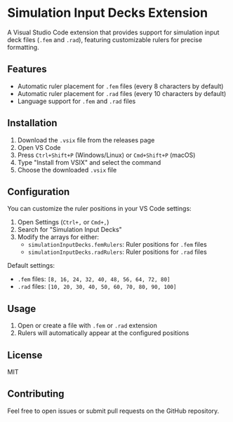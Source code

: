 # Simulation Input Decks Extension

A Visual Studio Code extension that provides support for simulation input deck files (`.fem` and `.rad`), featuring customizable rulers for precise formatting.

## Features

- Automatic ruler placement for `.fem` files (every 8 characters by default)
- Automatic ruler placement for `.rad` files (every 10 characters by default)
- Language support for `.fem` and `.rad` files

## Installation

1. Download the `.vsix` file from the releases page
2. Open VS Code
3. Press `Ctrl+Shift+P` (Windows/Linux) or `Cmd+Shift+P` (macOS)
4. Type "Install from VSIX" and select the command
5. Choose the downloaded `.vsix` file

## Configuration

You can customize the ruler positions in your VS Code settings:

1. Open Settings (`Ctrl+,` or `Cmd+,`)
2. Search for "Simulation Input Decks"
3. Modify the arrays for either:
   - `simulationInputDecks.femRulers`: Ruler positions for `.fem` files
   - `simulationInputDecks.radRulers`: Ruler positions for `.rad` files

Default settings:
- `.fem` files: `[8, 16, 24, 32, 40, 48, 56, 64, 72, 80]`
- `.rad` files: `[10, 20, 30, 40, 50, 60, 70, 80, 90, 100]`

## Usage

1. Open or create a file with `.fem` or `.rad` extension
2. Rulers will automatically appear at the configured positions

## License

MIT

## Contributing

Feel free to open issues or submit pull requests on the GitHub repository.
